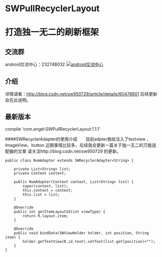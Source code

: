 # SWPullRecyclerLayout
打造独一无二的刷新框架  
====  
交流群
-------     
android交流中心：232748032 <a target="_blank" href="http://shang.qq.com/wpa/qunwpa?idkey=8581e738855f7d4f19bfa79d955e25d9ae870a7e722739ae1b6cb5772fad4f9a"><img border="0" src="http://img.blog.csdn.net/20151113153010631" alt="android交流中心" title="android交流中心"></a>

介绍
-------      
详情请看：http://blog.csdn.net/sw950729/article/details/60478901 后续更新会在此说明。

最新版本  
-------      
complie 'com.angel:SWPullRecyclerLayout:1.1.1'
  

####SWRecyclerAdapter的使用介绍       
目前adpter我给注入了textview 、ImageView、button 近期事情比较多，后续我会更新一篇关于独一无二的万能适配器的文章 请关注http://blog.csdn.net/sw950729 的更新。
```
public class NumAdapter extends SWRecyclerAdapter<String> {

    private List<String> list;
    private Context context;

    public NumAdapter(Context context, List<String> list) {
        super(context, list);
        this.context = context;
        this.list = list;
    }

    @Override
    public int getItemLayoutId(int viewType) {
        return R.layout.item;
    }

    @Override
    public void bindData(SWViewHolder holder, int position, String item) {
        holder.getTextView(R.id.text).setText(list.get(position)+"");
    }
}
```
